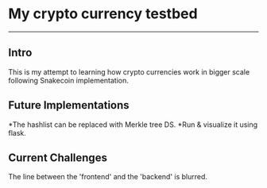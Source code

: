 # My crypto currency testbed
---
## Intro
This is my attempt to learning how crypto currencies work in bigger scale following Snakecoin implementation.
## Future Implementations
*The hashlist can be replaced with Merkle tree DS.
*Run & visualize it using flask.
## Current Challenges
The line between the 'frontend' and the 'backend' is blurred.

